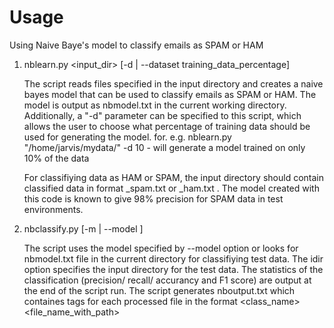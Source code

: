 # Usage 
Using Naive Baye's model to classify emails as SPAM or HAM


1. nblearn.py <input_dir> [-d | --dataset training_data_percentage]
    
    The script reads files specified in the input directory and creates a naive bayes model that can be used to classify emails
    as SPAM or HAM. The model is output as nbmodel.txt in the current working directory. Additionally, a "-d" parameter can be specified to this script, which allows the user to choose what percentage of training data should be used for generating the model.
    for. e.g. nblearn.py "/home/jarvis/mydata/" -d 10 - will generate a model trained on only 10% of the data
    
    For classifiying data as HAM or SPAM, the input directory should contain classified data in format <fileprefx>_spam.txt or <fileprefx>_ham.txt . The model created with this code is known to give 98% precision for SPAM data in test environments.
    
2. nbclassify.py <idir> [-m | --model <filename>] 
    
    The script uses the model specified by --model option or looks for nbmodel.txt file in the current directory for classifiying test data. The idir option specifies the input directory for the test data. The statistics of the classification (precision/ recall/ accurancy and F1 score) are output at the end of the script run. The script generates nboutput.txt which containes tags for each
    processed file in the format <class_name> <file_name_with_path>
    
    
    
